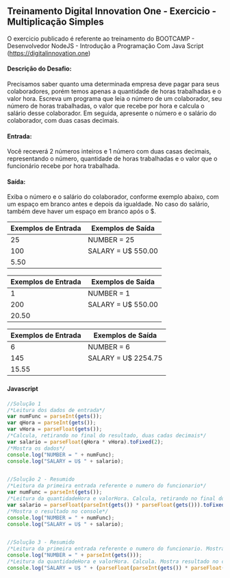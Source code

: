## Treinamento Digital Innovation One - Exercicio - Multiplicação Simples

O exercicio publicado é referente ao treinamento do BOOTCAMP - Desenvolvedor NodeJS - Introdução a Programação Com Java Script 
(https://digitalinnovation.one)

#### Descrição do Desafio:

Precisamos saber quanto uma determinada empresa deve pagar para seus colaboradores, porém temos apenas a quantidade de horas trabalhadas e o valor hora. Escreva um programa que leia o número de um colaborador, seu número de horas trabalhadas, o valor que recebe por hora e calcula o salário desse colaborador. Em seguida, apresente o número e o salário do colaborador, com duas casas decimais.


#### Entrada: 

Você receverá 2 números inteiros e 1 número com duas casas decimais, representando o número, quantidade de horas trabalhadas e o valor que o funcionário recebe por hora trabalhada.


#### Saída: 

Exiba o número e o salário do colaborador, conforme exemplo abaixo, com um espaço em branco antes e depois da igualdade. No caso do salário, também deve haver um espaço em branco após o $.

Exemplos de Entrada  | Exemplos de Saída
------------- | -------------
25 | NUMBER = 25
100 | SALARY = U$ 550.00
5.50 | 

Exemplos de Entrada  | Exemplos de Saída
------------- | -------------
1 | NUMBER = 1
200 | SALARY = U$ 550.00
20.50 |

Exemplos de Entrada  | Exemplos de Saída
------------- | -------------
6 | NUMBER = 6
145 | SALARY = U$ 2254.75
15.55 |



#### Javascript　

```javascript
//Solução 1
/*Leitura dos dados de entrada*/
var numFunc = parseInt(gets());
var qHora = parseInt(gets());
var vHora = parseFloat(gets());
/*Calcula, retirando no final do resultado, duas cadas decimais*/
var salario = parseFloat(qHora * vHora).toFixed(2);
/*Mostra os dados*/
console.log("NUMBER = " + numFunc);
console.log("SALARY = U$ " + salario);


//Solução 2 - Resumido
/*Leitura da primeira entrada referente o numero do funcionario*/
var numFunc = parseInt(gets());
/*Leitura da quantidadeHora e valorHora. Calcula, retirando no final do resultado, duas cadas decimais*/
var salario = parseFloat(parseInt(gets()) * parseFloat(gets())).toFixed(2);
/*Mostra o resultado no console*/
console.log("NUMBER = " + numFunc);
console.log("SALARY = U$ " + salario);


//Solução 3 - Resumido
/*Leitura da primeira entrada referente o numero do funcionario. Mostra resultado no console*/
console.log("NUMBER = " + parseInt(gets()));
/*Leitura da quantidadeHora e valorHora. Calcula. Mostra resultado no console retirando no final duas casas decimais*/
console.log("SALARY = U$ " + (parseFloat(parseInt(gets()) * parseFloat(gets())).toFixed(2)));
```

